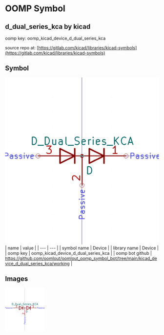 # OOMP Symbol  
## d_dual_series_kca  by kicad  
  
oomp key: oomp_kicad_device_d_dual_series_kca  
  
source repo at: [https://gitlab.com/kicad/libraries/kicad-symbols](https://gitlab.com/kicad/libraries/kicad-symbols)  
## Symbol  
  
[![working.png](working_600.png)](working.png)  
| name | value | 
| --- | --- | 
| symbol name | Device | 
| library name | Device | 
| oomp key | oomp_kicad_device_d_dual_series_kca | 
| oomp bot github | https://github.com/oomlout/oomlout_oomp_symbol_bot/tree/main/kicad_device_d_dual_series_kca/working | 
## Images  
  
[![working.png](working_140.png)](working.png)  
